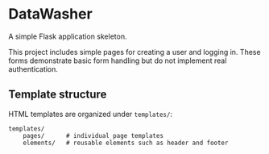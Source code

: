 # DataWasher

A simple Flask application skeleton.

This project includes simple pages for creating a user and logging in. These
forms demonstrate basic form handling but do not implement real authentication.

## Template structure

HTML templates are organized under `templates/`:

```
templates/
    pages/      # individual page templates
    elements/   # reusable elements such as header and footer
```
